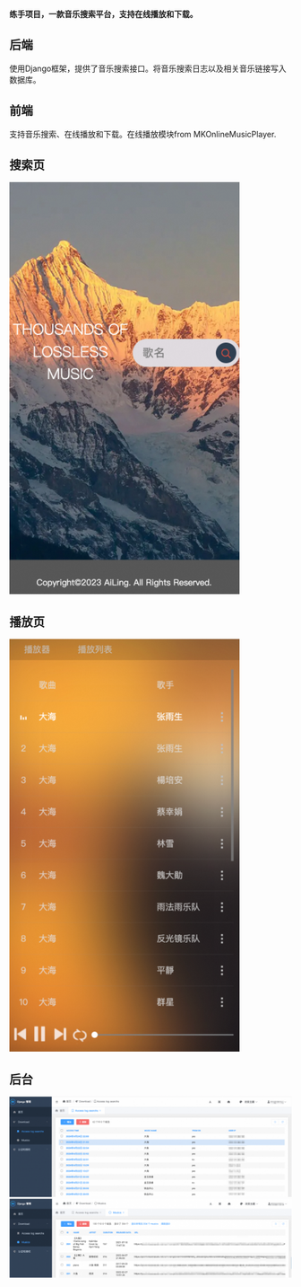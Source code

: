 **练手项目，一款音乐搜索平台，支持在线播放和下载。**

## 后端
使用Django框架，提供了音乐搜索接口。将音乐搜索日志以及相关音乐链接写入数据库。

## 前端
支持音乐搜索、在线播放和下载。在线播放模块from MKOnlineMusicPlayer.

## 搜索页

![img.png](img/sou.png)

## 播放页

![img.png](img/player.png)

## 后台

![img.png](img/admin1.png)
![img.png](img/admin2.png)
